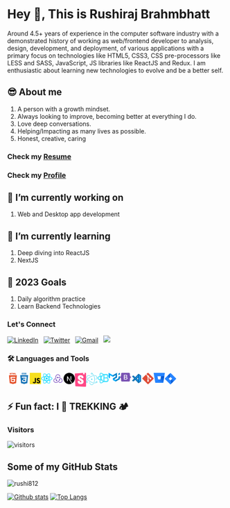 # Hey 👋, This is Rushiraj Brahmbhatt

Around 4.5+ years of experience in the computer software industry with a demonstrated history of working as web/frontend developer to analysis, design, development, and deployment, of various applications with a primary focus on technologies like HTML5, CSS3, CSS pre-processors like LESS and SASS, JavaScript, JS libraries like ReactJS and Redux. I am enthusiastic about learning new technologies to evolve and be a better self.

## 😎 About me

1. A person with a growth mindset.
1. Always looking to improve, becoming better at everything I do.
1. Love deep conversations.
1. Helping/Impacting as many lives as possible.
1. Honest, creative, caring

### Check my [Resume](https://drive.google.com/file/d/1dzZmqYZ3FWMRi-27fV_PUWIj-6QHkAPH/view?usp=drive_link)
### Check my [Profile](https://precious-lemming-590.notion.site/Rushiraj-Brahmbhatt-cbe4e37027c24a1698ebacb96c9367f7)

## 🔭 I’m currently working on

1. Web and Desktop app development

## 🌱 I’m currently learning

1. Deep diving into ReactJS
1. NextJS

## 🥅 2023 Goals

1. Daily algorithm practice
1. Learn Backend Technologies

### Let's Connect

<a href="https://www.linkedin.com/in/rushiraj-brahmbhatt-12656864/"><img alt="LinkedIn" src="https://img.shields.io/badge/linkedin%20-%230077B5.svg?&style=flat&logo=linkedin&logoColor=white"/></a> &nbsp;
<a href="https://twitter.com/Rushiraj004"><img alt="Twitter" src="https://img.shields.io/twitter/url?label=Twitter&url=https%3A%2F%2Ftwitter.com%2FRushiraj004"/></a> &nbsp;
<a href="mailto:rbrahm812@gmail.com"><img alt="Gmail" src="https://img.shields.io/badge/Gmail-D14836?style=flat&logo=gmail&logoColor=white" /></a> &nbsp;
<a href="https://instagram.com/ronnyy812"><img src="https://img.shields.io/badge/-@ronnyy812-E4405F?style=flat&logo=Instagram&logoColor=white"/></a> &nbsp;

### 🛠 Languages and Tools

<img align="left" alt="HTML5" width="26px" src="/src/assets/icons/html5.svg" /> &nbsp;
<img align="left" alt="CSS3" width="26px" src="./src/assets/icons/css3.svg" /> &nbsp;
<img align="left" alt="Javascript" width="26px" src="./src/assets/icons/javascript.svg" /> &nbsp;
<img align="left" alt="React" width="26px" src="./src/assets/icons/reactjs-icon.svg" /> &nbsp;
<img align="left" alt="Redux" width="26px" src="./src/assets/icons/redux.svg" /> &nbsp;
<img align="left" alt="NextJS" width="26px" src="./src/assets/icons/next-js.svg" /> &nbsp;
<img align="left" alt="Storybook" width="26px" src="./src/assets/icons/sb.svg" /> &nbsp;
<img align="left" alt="Electron" width="26px" src="./src/assets/icons/electron-1.svg" /> &nbsp;
<img align="left" alt="React Bootstrap" width="26px" src="./src/assets/icons/reactbootstrap.svg" /> &nbsp;
<img align="left" alt="Material UI" width="26px" src="./src/assets/icons/material-ui-1.svg" /> &nbsp;
<img align="left" alt="Bootstrap" width="26px" src="./src/assets/icons/bootstrap-5-1.svg" /> &nbsp;
<img align="left" alt="VS Code" width="26px" src="./src/assets/icons/visual-studio-code.svg" /> &nbsp;
<img align="left" alt="Git" width="26px" src="./src/assets/icons/git.svg" /> &nbsp;
<img align="left" alt="Bitbucket" width="26px" src="./src/assets/icons/bitbucket-icon.svg" /> &nbsp;
<img align="left" alt="Jira" width="26px" src="./src/assets/icons/jira-3.svg" /> &nbsp;

## ⚡ Fun fact: I 💚 TREKKING 🏕️

### Visitors

![visitors](https://visitor-badge.laobi.icu/badge?page_id=rushi812.visitor-badge)

## Some of my GitHub Stats

<p align=left> <img src=https://komarev.com/ghpvc/?username=rushi812 alt=rushi812 /> </p>

[![Github stats](https://github-readme-stats.vercel.app/api?username=rushi812&show_icons=true&include_all_commits=true)](https://github.com/rushi812/github-readme-stats)
[![Top Langs](https://github-readme-stats.vercel.app/api/top-langs/?username=rushi812&layout=compact)](https://github.com/rushi812/github-readme-stats)

[twitter]: https://twitter.com/Rushiraj004
[linkedin]: https://www.linkedin.com/in/rushiraj-brahmbhatt-12656864/
